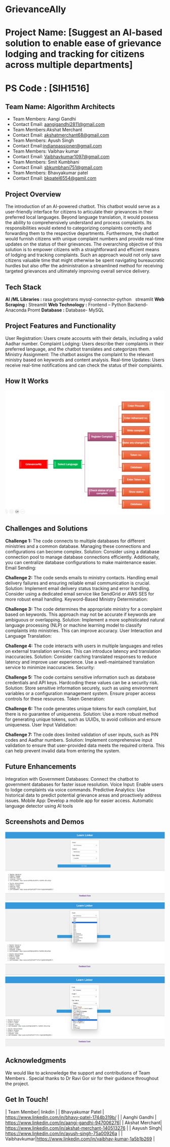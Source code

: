 # GrievanceAlly
# Project Name: [Suggest an Al-based solution to enable ease of grievance lodging and tracking for citizens across multiple departments]
# PS Code : [SIH1516] 

## Team Name: Algorithm Architects
- Team Members: Aangi Gandhi
- Contact Email: aangigandhi2811@gmail.com
- Team Members:Akshat Merchant
- Contact Email: akshatmerchant68@gmail.com
- Team Members: Ayush Singh
- Contact Email:indianpassioner@gmail.com
- Team Members: Vaibhav kumar 
- Contact Email: Vaibhavkumar1097@gmail.com
- Team Members: Smit Kumbhani
- Contact Email: sbkumbhani751@gmail.com
- Team Members: Bhavyakumar patel
- Contact Email: bkpatel6554@gamil.com


## Project Overview 
The introduction of an AI-powered chatbot. This chatbot would serve as a user-friendly interface for citizens to articulate their grievances in their preferred local languages. Beyond language translation, it would possess the ability to comprehensively understand and process complaints. Its responsibilities would extend to categorizing complaints correctly and forwarding them to the respective departments. Furthermore, the chatbot would furnish citizens with unique complaint numbers and provide real-time updates on the status of their grievances.
The overarching objective of this solution is to empower citizens with a straightforward and efficient means of lodging and tracking complaints. Such an approach would not only save citizens valuable time that might otherwise be spent navigating bureaucratic hurdles but also offer the administration a streamlined method for receiving targeted grievances and ultimately improving overall service delivery.  



## Tech Stack 
**AI /ML Libraries  :** 
  rasa
  googletrans
  mysql-connector-python
  streamlit
**Web Scraping :**
  Streamlit 
**Web Technology :**
  Frontend – Python
  Backend- Anaconda Promt
**Database :**
  Database- MySQL 

## Project Features and Functionality 
User Registration: Users create accounts with their details, including a valid Aadhar number.
Complaint Lodging: Users describe their complaints in their preferred language, and the chatbot translates and categorizes them.
Ministry Assignment: The chatbot assigns the complaint to the relevant ministry based on keywords and content analysis.
Real-time Updates: Users receive real-time notifications and can check the status of their complaints.

## How It Works 
<img src="https://github.com/bhavy029/GrievanceAlly/blob/machine-learning/WhatsApp%20Image%202023-09-27%20at%201.37.12%20PM.jpeg" alt="basic idea">


## Challenges and Solutions 
**Challenge 1:** The code connects to multiple databases for different ministries and a common database. Managing these connections and configurations can become complex.
Solution: Consider using a database connection pool to manage database connections efficiently. Additionally, you can centralize database configurations to make maintenance easier.
Email Sending:

**Challenge 2:** The code sends emails to ministry contacts. Handling email delivery failures and ensuring reliable email communication is crucial.
Solution: Implement email delivery status tracking and error handling. Consider using a dedicated email service like SendGrid or AWS SES for more robust email handling.
Keyword-Based Ministry Determination:

**Challenge 3:** The code determines the appropriate ministry for a complaint based on keywords. This approach may not be accurate if keywords are ambiguous or overlapping.
Solution: Implement a more sophisticated natural language processing (NLP) or machine learning model to classify complaints into ministries. This can improve accuracy.
User Interaction and Language Translation:

**Challenge 4:** The code interacts with users in multiple languages and relies on external translation services. This can introduce latency and translation inaccuracies.
Solution: Consider caching translated responses to reduce latency and improve user experience. Use a well-maintained translation service to minimize inaccuracies.
Security:

**Challenge 5:** The code contains sensitive information such as database credentials and API keys. Hardcoding these values can be a security risk.
Solution: Store sensitive information securely, such as using environment variables or a configuration management system. Ensure proper access controls for these resources.
Token Generation:

**Challenge 6:** The code generates unique tokens for each complaint, but there is no guarantee of uniqueness.
Solution: Use a more robust method for generating unique tokens, such as UUIDs, to avoid collision and ensure uniqueness.
User Input Validation:

**Challenge 7:** The code does limited validation of user inputs, such as PIN codes and Aadhar numbers.
Solution: Implement comprehensive input validation to ensure that user-provided data meets the required criteria. This can help prevent invalid data from entering the system.

## Future Enhancements 
Integration with Government Databases: Connect the chatbot to government databases for faster issue resolution.
Voice Input: Enable users to lodge complaints via voice commands.
Predictive Analytics: Use historical data to predict potential grievance areas and proactively address issues.
Mobile App: Develop a mobile app for easier access.
Automatic language detector using AI tools
## Screenshots and Demos 
<img src="https://github.com/Suvagiyadhruv/LearnLinker/blob/main/image2002.png" alt="Screenshot1">
<img src="https://github.com/Suvagiyadhruv/LearnLinker/blob/main/image2003.png" alt="Screenshot2">
<img src="https://github.com/Suvagiyadhruv/LearnLinker/blob/main/image2004.png" alt="Screenshot3">

## Acknowledgments 
We would like to acknowledge the support and contributions of Team Members . Special thanks to Dr Ravi Gor sir  for their guidance throughout the project.

## Get In Touch! 


| Team Member| linkdin |
| Bhavyakumar Patel | https://www.linkedin.com/in/bhavy-patel-1744b319b/ |
| Aanghi Gandhi  | https://www.linkedin.com/in/aangi-gandhi-947006276|
| Akshat Merchant| https://www.linkedin.com/in/akshat-merchant-140513276 |
| Aayush Singh| https://www.linkedin.com/in/ayush-singh-75a00926a |
| Vaibhavkumar|https://www.linkedin.com/in/vaibhav-kumar-1a5b1b269 |


